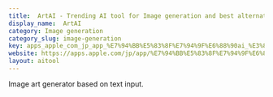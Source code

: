 ```yaml
---
title:  ArtAI - Trending AI tool for Image generation and best alternatives
display_name:  ArtAI
category: Image generation
category_slug: image-generation
key: apps_apple_com_jp_app_%E7%94%BB%E5%83%8F%E7%94%9F%E6%88%90ai_%E3%83%AD
website: https://apps.apple.com/jp/app/%E7%94%BB%E5%83%8F%E7%94%9F%E6%88%90ai-%E3%83%AD%E3%83%BC%E3%82%AB%E3%83%AB-stable-diffusion/id1658459595
layout: aitool
---
```


Image art generator based on text input.
